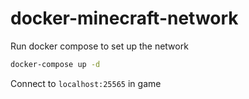 # docker-minecraft-network

Run docker compose to set up the network

```sh
docker-compose up -d
```

Connect to `localhost:25565` in game
